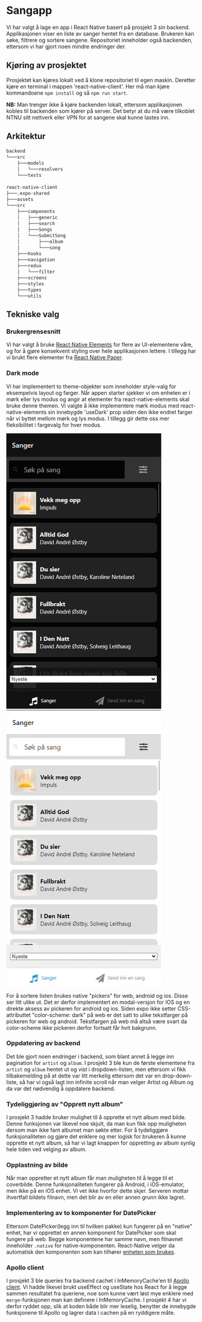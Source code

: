 # Sangapp

Vi har valgt å lage en app i React Native basert på prosjekt 3 sin backend. Applikasjonen viser en liste av sanger hentet fra en database. Brukeren kan søke, filtrere og sortere sangene. Repositoriet inneholder også backenden, ettersom vi har gjort noen mindre endringer der.

## Kjøring av prosjektet

Prosjektet kan kjøres lokalt ved å klone repositoriet til egen maskin. Deretter kjøre en terminal i mappen 'react-native-client'. Her må man kjøre kommandoene `npm install` og så `npm run start`.

**NB:** Man trenger ikke å kjøre backenden lokalt, ettersom applikasjonen kobles til backenden som kjører på server. Det betyr at du må være tilkoblet NTNU sitt nettverk eller VPN for at sangene skal kunne lastes inn.

## Arkitektur

```
backend
└───src
    ├───models
    │   └───resolvers
    └───tests

react-native-client
├───.expo-shared
├───assets
└───src
    ├───components
    │   ├───generic
    │   ├───search
    │   ├───Songs
    │   └───SubmitSong
    │       ├───album
    │       └───song
    ├───hooks
    ├───navigation
    ├───redux
    │   └───filter
    ├───screens
    ├───styles
    ├───types
    └───utils
```

## Tekniske valg

### Brukergrensesnitt

Vi har valgt å bruke [React Native Elements](https://reactnativeelements.com/) for flere av UI-elementene våre, og for å gjøre konsekvent styling over hele applikasjonen lettere. I tillegg har vi brukt flere elementer fra [React Native Paper](https://callstack.github.io/react-native-paper/).

### Dark mode

Vi har implementert to theme-objekter som inneholder style-valg for eksempelvis layout og farger. Når appen starter sjekker vi om enheten er i mørk eller lys modus og angir at elementer fra react-native-elements skal bruke denne themen. Vi valgte å ikke implementere mørk modus med react-native-elements sin innebygde 'useDark' prop siden den ikke endret farger når vi byttet mellom mørk og lys modus. I tillegg gir dette oss mer fleksibilitet i fargevalg for hver modus.

![Dark Mode](images/darkmode.png)
![Light Mode](images/lightmode.png)

For å sortere listen brukes native "pickers" for web, android og ios. Disse ser litt ulike ut. Det er derfor implementert en modal-versjon for IOS og en direkte aksess av pickeren for android og ios. Siden expo ikke setter CSS-attributtet "color-scheme: dark" på web er det satt to ulike tekstfarger på pickeren for web og android. Tekstfargen på web må altså være svart da color-scheme ikke pickeren derfor fortsatt får hvit bakgrunn.

### Oppdatering av backend

Det ble gjort noen endringer i backend, som blant annet å legge inn pagination for `artist` og `album`. I prosjekt 3 ble kun de første elementene fra `artist` og `album` hentet ut og vist i dropdown-listen, men ettersom vi fikk tilbakemelding på at dette var litt merkelig ettersom det var en drop-down-liste, så har vi også lagt inn infinite scroll når man velger Artist og Album og da var det nødvendig å oppdatere backend.

### Tydeliggjøring av "Opprett nytt album"

I prosjekt 3 hadde bruker mulighet til å opprette et nytt album med bilde. Denne funksjonen var likevel noe skjult, da man kun fikk opp muligheten dersom man ikke fant albumet man søkte etter. For å tydeliggjøre funksjonaliteten og gjøre det enklere og mer logisk for brukeren å kunne opprette et nytt album, så har vi lagt knappen for oppretting av album synlig hele tiden ved velging av album.

### Opplastning av bilde

Når man oppretter et nytt album får man muligheten til å legge til et coverbilde. Denne funksjonaliteten fungerer på Android, i iOS-emulator, men ikke på en iOS enhet. Vi vet ikke hvorfor dette skjer. Serveren mottar ihvertfall bildets filnavn, men det blir av en eller annen grunn ikke lagret.

### Implementering av to komponenter for DatePicker

Ettersom DatePicker(legg inn til hvilken pakke) kun fungerer på en "native" enhet, har vi opprettet en annen komponent for DatePicker som skal fungere på web. Begge komponentene har samme navn, men filnavnet inneholder `.native` for native-komponenten. React-Native velger da automatisk den komponenten som kan tilhører [enheten som brukes](https://reactnative.dev/docs/platform-specific-code#native-specific-extensions-ie-sharing-code-with-nodejs-and-web).

### Apollo client

I prosjekt 3 ble queries fra backend cachet i InMemoryCache'en til [Apollo client](https://www.apollographql.com/docs/react/). Vi hadde likevel brukt useEffect og useState hos React for å legge sammen resultatet fra queriene, noe som kunne vært løst mye enklere med `merge`-funksjonen man kan definere i InMemoryCache. I prosjekt 4 har vi derfor ryddet opp, slik at koden både blir mer leselig, benytter de innebygde funksjonene til Apollo og lagrer data i cachen på en ryddigere måte.
